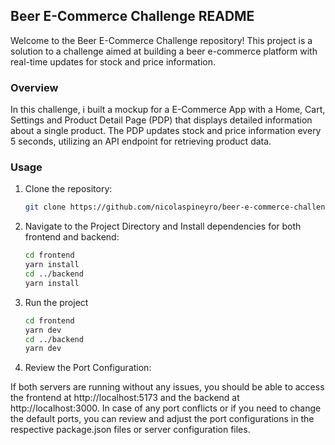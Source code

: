 ## Beer E-Commerce Challenge README

Welcome to the Beer E-Commerce Challenge repository! This project is a solution to a challenge aimed at building a beer e-commerce platform with real-time updates for stock and price information.

### Overview

In this challenge, i built a mockup for a E-Commerce App with a Home, Cart, Settings and Product Detail Page (PDP) that displays detailed information about a single product. The PDP updates stock and price information every 5 seconds, utilizing an API endpoint for retrieving product data.

### Usage

1. Clone the repository:

   ```bash
   git clone https://github.com/nicolaspineyro/beer-e-commerce-challenge.git

2. Navigate to the Project Directory and Install dependencies for both frontend and backend:

   ```bash
   cd frontend
   yarn install
   cd ../backend
   yarn install

3. Run the project
   ```bash
   cd frontend
   yarn dev
   cd ../backend
   yarn dev

4. Review the Port Configuration:

If both servers are running without any issues, you should be able to access the frontend at http://localhost:5173 and the backend at http://localhost:3000.
In case of any port conflicts or if you need to change the default ports, you can review and adjust the port configurations in the respective package.json files or server configuration files.
